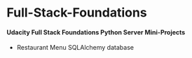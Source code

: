 # Full-Stack-Foundations

#### Udacity Full Stack Foundations Python Server Mini-Projects
* Restaurant Menu SQLAlchemy database
